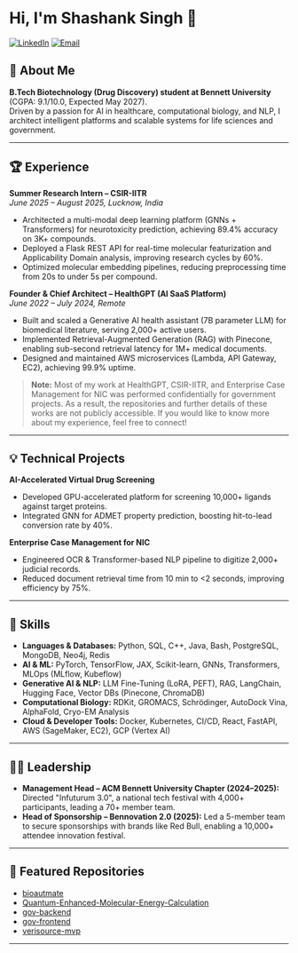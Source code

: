 # Hi, I'm Shashank Singh 👋

[![LinkedIn](https://img.shields.io/badge/LinkedIn-blue?logo=linkedin&logoColor=white&style=flat-square)](https://linkedin.com/in/shashank0908)
[![Email](https://img.shields.io/badge/Email-shashank0908@gmail.com-red?logo=gmail&logoColor=white&style=flat-square)](mailto:shashank0908@gmail.com)

## 🧬 About Me

**B.Tech Biotechnology (Drug Discovery) student at Bennett University** (CGPA: 9.1/10.0, Expected May 2027).  
Driven by a passion for AI in healthcare, computational biology, and NLP, I architect intelligent platforms and scalable systems for life sciences and government.

---

## 🏆 Experience

**Summer Research Intern – CSIR-IITR**  
*June 2025 – August 2025, Lucknow, India*  
- Architected a multi-modal deep learning platform (GNNs + Transformers) for neurotoxicity prediction, achieving 89.4% accuracy on 3K+ compounds.
- Deployed a Flask REST API for real-time molecular featurization and Applicability Domain analysis, improving research cycles by 60%.
- Optimized molecular embedding pipelines, reducing preprocessing time from 20s to under 5s per compound.

**Founder & Chief Architect – HealthGPT (AI SaaS Platform)**  
*June 2022 – July 2024, Remote*  
- Built and scaled a Generative AI health assistant (7B parameter LLM) for biomedical literature, serving 2,000+ active users.
- Implemented Retrieval-Augmented Generation (RAG) with Pinecone, enabling sub-second retrieval latency for 1M+ medical documents.
- Designed and maintained AWS microservices (Lambda, API Gateway, EC2), achieving 99.9% uptime.

> **Note:** Most of my work at HealthGPT, CSIR-IITR, and Enterprise Case Management for NIC was performed confidentially for government projects. As a result, the repositories and further details of these works are not publicly accessible. If you would like to know more about my experience, feel free to connect!

---

## 💡 Technical Projects

**AI-Accelerated Virtual Drug Screening**  
- Developed GPU-accelerated platform for screening 10,000+ ligands against target proteins.
- Integrated GNN for ADMET property prediction, boosting hit-to-lead conversion rate by 40%.

**Enterprise Case Management for NIC**  
- Engineered OCR & Transformer-based NLP pipeline to digitize 2,000+ judicial records.
- Reduced document retrieval time from 10 min to <2 seconds, improving efficiency by 75%.

---

## 🚀 Skills

- **Languages & Databases:** Python, SQL, C++, Java, Bash, PostgreSQL, MongoDB, Neo4j, Redis
- **AI & ML:** PyTorch, TensorFlow, JAX, Scikit-learn, GNNs, Transformers, MLOps (MLflow, Kubeflow)
- **Generative AI & NLP:** LLM Fine-Tuning (LoRA, PEFT), RAG, LangChain, Hugging Face, Vector DBs (Pinecone, ChromaDB)
- **Computational Biology:** RDKit, GROMACS, Schrödinger, AutoDock Vina, AlphaFold, Cryo-EM Analysis
- **Cloud & Developer Tools:** Docker, Kubernetes, CI/CD, React, FastAPI, AWS (SageMaker, EC2), GCP (Vertex AI)

---

## 👨‍💼 Leadership

- **Management Head – ACM Bennett University Chapter (2024–2025):** Directed "Infuturum 3.0", a national tech festival with 4,000+ participants, leading a 70+ member team.
- **Head of Sponsorship – Bennovation 2.0 (2025):** Led a 5-member team to secure sponsorships with brands like Red Bull, enabling a 10,000+ attendee innovation festival.

---

## 📂 Featured Repositories

- [bioautmate](https://github.com/Shashank0908-BH/bioautmate)
- [Quantum-Enhanced-Molecular-Energy-Calculation](https://github.com/Shashank0908-BH/Quantum-Enhanced-Molecular-Energy-Calculation)
- [gov-backend](https://github.com/Shashank0908-BH/gov-backend)
- [gov-frontend](https://github.com/Shashank0908-BH/gov-frontend)
- [verisource-mvp](https://github.com/Shashank0908-BH/verisource-mvp)

---

<!--
📫 Let's connect!  
LinkedIn: [shashank0908](https://linkedin.com/in/shashank0908)  
Email: shashank0908@gmail.com
-->